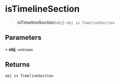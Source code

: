 # isTimelineSection

> **isTimelineSection**(`obj`): `obj is TimelineSection`

## Parameters

• **obj**: `unknown`

## Returns

`obj is TimelineSection`
